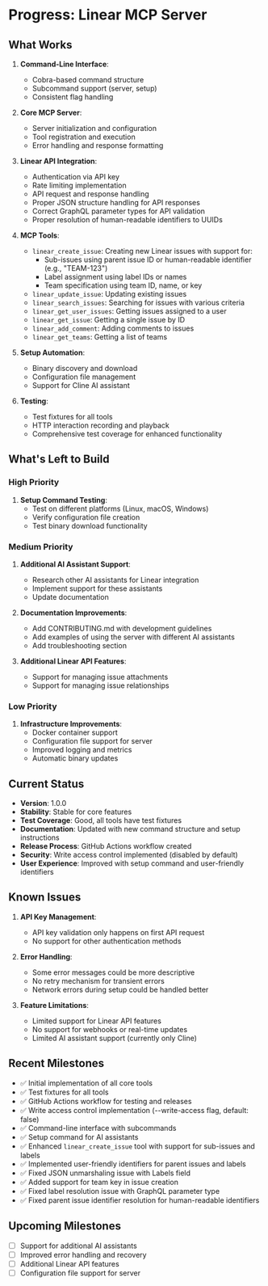 # Progress: Linear MCP Server

## What Works
1. **Command-Line Interface**:
   - Cobra-based command structure
   - Subcommand support (server, setup)
   - Consistent flag handling

2. **Core MCP Server**:
   - Server initialization and configuration
   - Tool registration and execution
   - Error handling and response formatting

3. **Linear API Integration**:
   - Authentication via API key
   - Rate limiting implementation
   - API request and response handling
   - Proper JSON structure handling for API responses
   - Correct GraphQL parameter types for API validation
   - Proper resolution of human-readable identifiers to UUIDs

4. **MCP Tools**:
   - `linear_create_issue`: Creating new Linear issues with support for:
     - Sub-issues using parent issue ID or human-readable identifier (e.g., "TEAM-123")
     - Label assignment using label IDs or names
     - Team specification using team ID, name, or key
   - `linear_update_issue`: Updating existing issues
   - `linear_search_issues`: Searching for issues with various criteria
   - `linear_get_user_issues`: Getting issues assigned to a user
   - `linear_get_issue`: Getting a single issue by ID
   - `linear_add_comment`: Adding comments to issues
   - `linear_get_teams`: Getting a list of teams

5. **Setup Automation**:
   - Binary discovery and download
   - Configuration file management
   - Support for Cline AI assistant

6. **Testing**:
   - Test fixtures for all tools
   - HTTP interaction recording and playback
   - Comprehensive test coverage for enhanced functionality

## What's Left to Build

### High Priority
1. **Setup Command Testing**:
   - Test on different platforms (Linux, macOS, Windows)
   - Verify configuration file creation
   - Test binary download functionality

### Medium Priority
1. **Additional AI Assistant Support**:
   - Research other AI assistants for Linear integration
   - Implement support for these assistants
   - Update documentation

2. **Documentation Improvements**:
   - Add CONTRIBUTING.md with development guidelines
   - Add examples of using the server with different AI assistants
   - Add troubleshooting section

3. **Additional Linear API Features**:
   - Support for managing issue attachments
   - Support for managing issue relationships

### Low Priority
1. **Infrastructure Improvements**:
   - Docker container support
   - Configuration file support for server
   - Improved logging and metrics
   - Automatic binary updates

## Current Status
- **Version**: 1.0.0
- **Stability**: Stable for core features
- **Test Coverage**: Good, all tools have test fixtures
- **Documentation**: Updated with new command structure and setup instructions
- **Release Process**: GitHub Actions workflow created
- **Security**: Write access control implemented (disabled by default)
- **User Experience**: Improved with setup command and user-friendly identifiers

## Known Issues
1. **API Key Management**:
   - API key validation only happens on first API request
   - No support for other authentication methods

2. **Error Handling**:
   - Some error messages could be more descriptive
   - No retry mechanism for transient errors
   - Network errors during setup could be handled better

3. **Feature Limitations**:
   - Limited support for Linear API features
   - No support for webhooks or real-time updates
   - Limited AI assistant support (currently only Cline)

## Recent Milestones
- ✅ Initial implementation of all core tools
- ✅ Test fixtures for all tools
- ✅ GitHub Actions workflow for testing and releases
- ✅ Write access control implementation (--write-access flag, default: false)
- ✅ Command-line interface with subcommands
- ✅ Setup command for AI assistants
- ✅ Enhanced `linear_create_issue` tool with support for sub-issues and labels
- ✅ Implemented user-friendly identifiers for parent issues and labels
- ✅ Fixed JSON unmarshaling issue with Labels field
- ✅ Added support for team key in issue creation
- ✅ Fixed label resolution issue with GraphQL parameter type
- ✅ Fixed parent issue identifier resolution for human-readable identifiers

## Upcoming Milestones
- [ ] Support for additional AI assistants
- [ ] Improved error handling and recovery
- [ ] Additional Linear API features
- [ ] Configuration file support for server
